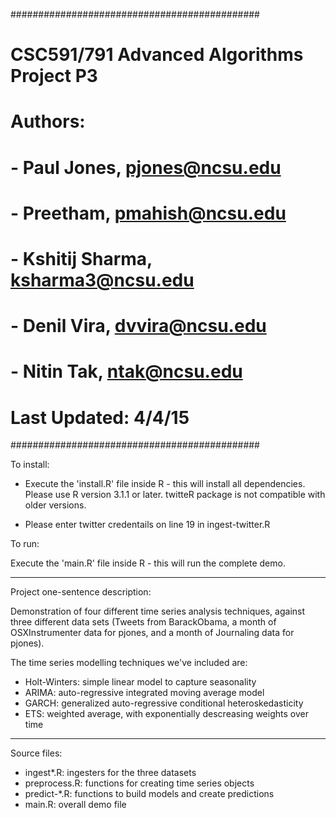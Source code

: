 #############################################
# CSC591/791 Advanced Algorithms Project P3
# Authors:
# - Paul Jones, pjones@ncsu.edu
# - Preetham, pmahish@ncsu.edu
# - Kshitij Sharma, ksharma3@ncsu.edu 
# - Denil Vira, dvvira@ncsu.edu
# - Nitin Tak, ntak@ncsu.edu
# Last Updated: 4/4/15
#############################################

To install:

* Execute the 'install.R' file inside R - this will install all dependencies. Please use R version 3.1.1 or later. twitteR package is not compatible with older versions.

* Please enter twitter credentails on line 19 in ingest-twitter.R

To run:

Execute the 'main.R' file inside R - this will run the complete demo.

----------------------------------------------

Project one-sentence description:

Demonstration of four different time series analysis techniques, against
three different data sets (Tweets from BarackObama, a month of OSXInstrumenter
data for pjones, and a month of Journaling data for pjones).

The time series modelling techniques we've included are:

* Holt-Winters: simple linear model to capture seasonality
* ARIMA: auto-regressive integrated moving average model
* GARCH: generalized auto-regressive conditional heteroskedasticity
* ETS: weighted average, with exponentially descreasing weights over time

-----------------------------------------------

Source files:

- ingest*.R: ingesters for the three datasets
- preprocess.R: functions for creating time series objects
- predict-*.R: functions to build models and create predictions
- main.R: overall demo file

